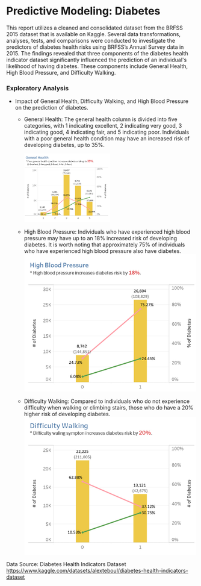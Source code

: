 # Predictive Modeling: Diabetes

This report utilizes a cleaned and consolidated dataset from the BRFSS 2015 dataset that is available on Kaggle. Several data transformations, analyses, tests, and comparisons were conducted to investigate the predictors of diabetes health risks using BRFSS’s Annual Survey data in 2015. The findings revealed that three components of the diabetes health indicator dataset significantly influenced the prediction of an individual's likelihood of having diabetes. These components include General Health, High Blood Pressure, and Difficulty Walking.

### Exploratory Analysis
- Impact of General Health, Difficulty Walking, and High Blood Pressure on the prediction of diabetes.
  - General Health: The general health column is divided into five categories, with 1 indicating excellent, 2 indicating very good, 3 indicating good, 4 indicating fair, and 5 indicating poor. Individuals with a poor general health condition may have an increased risk of developing diabetes, up to 35%.
  
    <img src="https://github.com/Helena-ys/Diabetes/blob/main/Chart_General%20Health.jpg" width=50% height=50%>
  - High Blood Pressure: Individuals who have experienced high blood pressure may have up to an 18% increased risk of developing diabetes. It is worth noting that approximately 75% of individuals who have experienced high blood pressure also have diabetes.
    ![HighBP](https://github.com/Helena-ys/Diabetes/blob/main/Chart_HighBP.jpg?raw=true)
  - Difficulty Walking: Compared to individuals who do not experience difficulty when walking or climbing stairs, those who do have a 20% higher risk of developing diabetes.
    ![DiffWalking](https://github.com/Helena-ys/Diabetes/blob/main/Chart_DiffWalking.jpg?raw=true)

Data Source: Diabetes Health Indicators Dataset 
https://www.kaggle.com/datasets/alexteboul/diabetes-health-indicators-dataset

